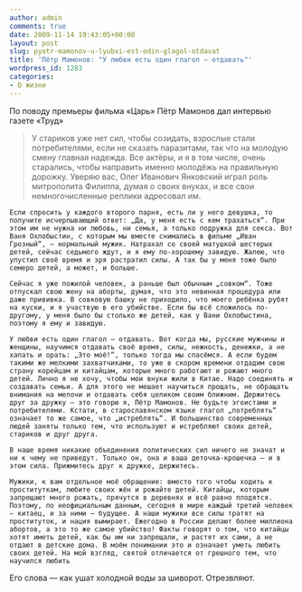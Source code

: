```yaml
---
author: admin
comments: true
date: 2009-11-14 19:43:05+00:00
layout: post
slug: pyotr-mamonov-u-lyubvi-est-odin-glagol-otdavat
title: 'Пётр Мамонов: "У любви есть один глагол — отдавать"'
wordpress_id: 1283
categories:
- О жизни
---
```


По поводу премьеры фильма «Царь» Пётр Мамонов дал интервью газете «Труд»    
<!-- more -->


> У стариков уже нет сил, чтобы созидать, взрослые стали потребителями, если не сказать паразитами, так что на молодую смену главная надежда. Все актёры, и я в том числе, очень старались, чтобы направить именно молодёжь на правильную дорожку. Уверяю вас, Олег Иванович Янковский играл роль митрополита Филиппа, думая о своих внуках, и все свои немногочисленные реплики адресовал им.

    Если спросить у каждого второго парня, есть ли у него девушка, то получите исчерпывающий ответ: „Да, у меня есть с кем трахаться“. При этом им не нужна ни любовь, ни семья, а только подружка для секса. Вот Ваня Охлобыстин, с которым мы вместе снимались в фильме „Иван Грозный“, — нормальный мужик. Натрахал со своей матушкой шестерых детей, сейчас седьмого ждут, и я ему по-хорошему завидую. Жалею, что упустил своё время и зря растратил силы. А так бы у меня тоже было семеро детей, а может, и больше.

    Сейчас я уже пожилой человек, а раньше был обычным „совком“. Тоже отпускал свою жену на аборты, думая, что это невинная процедура или даже прививка. В совковую башку не приходило, что моего ребёнка рубят на куски, и я участвую в его убийстве. Если бы всё сложилось по-другому, у меня было бы столько же детей, как у Вани Охлобыстина, поэтому я ему и завидую.

    У любви есть один глагол — отдавать. Вот когда мы, русские мужчины и женщины, научимся отдавать своё время, силы, нежность, денежки, а не хапать и орать: „Это моё!“, только тогда мы спасёмся. А если будем такими же мелкими захватчиками, то уже в скором времени отдадим свою страну корейцам и китайцам, которые много работают и рожают много детей. Лично я не хочу, чтобы мои внуки жили в Китае. Надо соединять и создавать семьи. А для этого не мешает научиться прощать, не обращать внимания на мелочи и отдавать себя целиком своим ближним. Держитесь друг за дружку — это говорю я, Пётр Мамонов. Не будьте эгоистами и потребителями. Кстати, в старославянском языке глагол „потреблять“ означает то же самое, что „истреблять“. И большинство современных людей заняты только тем, что используют и истребляют своих детей, стариков и друг друга.

    В наше время никакие объединения политических сил ничего не значат и ни к чему не приведут. Только он, она и ваша деточка-крошечка — и в этом сила. Прижмитесь друг к дружке, держитесь.

    Мужики, к вам отдельное моё обращение: вместо того чтобы ходить к проституткам, любите своих жён и рожайте детей. Китайцы, которым запрещают много рожать, прячутся в деревнях и всё равно плодятся. Поэтому, по неофициальным данным, сегодня в мире каждый третий человек — китаец, и за ними — будущее. А наши мужики все силы тратят на проституток, и нация вымирает. Ежегодно в России делают более миллиона абортов, а это то же самое убийство! Факты говорят о том, что китайцы хотят иметь детей, как бы им ни запрещали, и растят их сами, а не отдают в детские дома. В моём понимании это и означает уметь любить своих детей. На мой взгляд, святой отличается от грешного тем, что научился любить



Его слова — как ушат холодной воды за шиворот. Отрезвляют.
